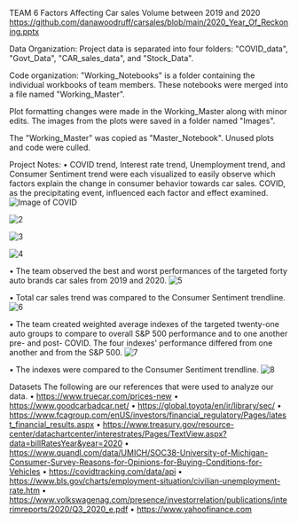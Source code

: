 TEAM 6
Factors Affecting Car sales Volume between 2019 and 2020
   https://github.com/danawoodruff/carsales/blob/main/2020_Year_Of_Reckoning.pptx

Data Organization:
Project data is separated into four folders: "COVID_data", "Govt_Data", "CAR_sales_data", and "Stock_Data". 

Code organization:
"Working_Notebooks" is a folder containing the individual workbooks of team members. These notebooks were merged into a file named "Working_Master".

Plot formatting changes were made in the Working_Master along with minor edits. The images from the plots were saved in a folder named "Images".

The "Working_Master" was copied as "Master_Notebook".  Unused plots and code were culled.

Project Notes:
• COVID trend, Interest rate trend, Unemployment trend, and Consumer Sentiment trend were each visualized to easily observe which factors explain the change in consumer behavior towards car sales.  COVID, as the precipitating event, influenced each factor and effect examined.
   ![Image of COVID](https://github.com/danawoodruff/carsales/blob/main/Images/covid_st_barplot.png)

   ![2](https://github.com/danawoodruff/carsales/blob/main/Images/Interest%20Rates.png)

   ![3](https://github.com/danawoodruff/carsales/blob/main/Images/Unemployment_Rate.png)

   ![4](https://github.com/danawoodruff/carsales/blob/main/Images/Consumer_Sentiment.png)

• The team observed the best and worst performances of the targeted forty auto brands car sales from 2019 and 2020.
   ![5](https://github.com/danawoodruff/carsales/blob/main/Images/Brand%20Sales%20Change.png)

• Total car sales trend was compared to the Consumer Sentiment trendline.
   ![6](https://github.com/danawoodruff/carsales/blob/main/Images/Sales%20and%20Sentiment.png)

• The team created weighted average indexes of the targeted twenty-one auto groups to compare to overall S&P 500 performance and to one another pre- and post- COVID.  The four indexes' performance differed from one another and from the S&P 500.
   ![7](https://github.com/danawoodruff/carsales/blob/main/Images/S%26P%20and%20Segment%20Trend%20Comparison.png)

• The indexes were compared to the Consumer Sentiment trendline.
   ![8](https://github.com/danawoodruff/carsales/blob/main/Images/Consumer%20and%20Segment%20Trend%20Comparison.png)
   
Datasets
 	The following are our references that were used to analyze our data.
•	https://www.truecar.com/prices-new
•	https://www.goodcarbadcar.net/
•	https://global.toyota/en/ir/library/sec/
•	https://www.fcagroup.com/enUS/investors/financial_regulatory/Pages/latest_financial_results.aspx
•	https://www.treasury.gov/resource-center/datachartcenter/interestrates/Pages/TextView.aspx?data=billRatesYear&year=2020
•	https://www.quandl.com/data/UMICH/SOC38-University-of-Michigan-Consumer-Survey-Reasons-for-Opinions-for-Buying-Conditions-for-Vehicles
•	https://covidtracking.com/data/api
•	https://www.bls.gov/charts/employment-situation/civilian-unemployment-rate.htm
•	https://www.volkswagenag.com/presence/investorrelation/publications/interimreports/2020/Q3_2020_e.pdf
•	https://www.yahoofinance.com


    
